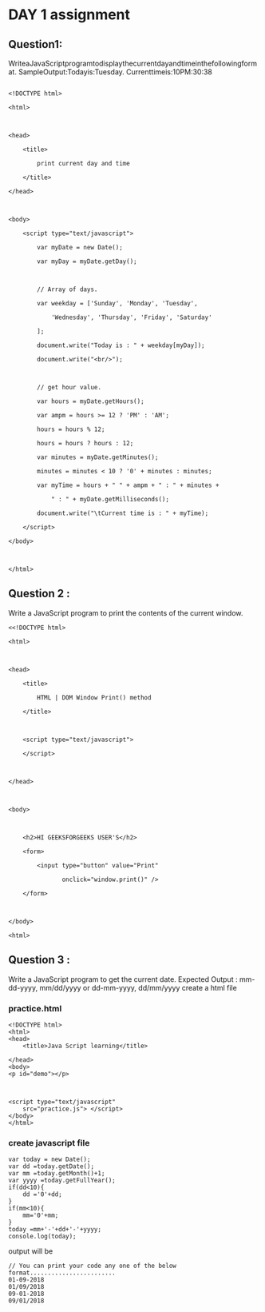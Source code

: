 # DAY 1 assignment
## Question1:
WriteaJavaScriptprogramtodisplaythecurrentdayandtimeinthefollowingformat.
SampleOutput:Todayis:Tuesday.
Currenttimeis:10PM:30:38


~~~

<!DOCTYPE html> 

<html> 

  

<head> 

    <title> 

        print current day and time 

    </title> 

</head> 

  

<body> 

    <script type="text/javascript"> 

        var myDate = new Date(); 

        var myDay = myDate.getDay(); 

        

        // Array of days. 

        var weekday = ['Sunday', 'Monday', 'Tuesday', 

            'Wednesday', 'Thursday', 'Friday', 'Saturday' 

        ]; 

        document.write("Today is : " + weekday[myDay]); 

        document.write("<br/>"); 

        

        // get hour value. 

        var hours = myDate.getHours(); 

        var ampm = hours >= 12 ? 'PM' : 'AM'; 

        hours = hours % 12; 

        hours = hours ? hours : 12; 

        var minutes = myDate.getMinutes(); 

        minutes = minutes < 10 ? '0' + minutes : minutes; 

        var myTime = hours + " " + ampm + " : " + minutes +  

            " : " + myDate.getMilliseconds(); 

        document.write("\tCurrent time is : " + myTime); 

    </script> 

</body> 

  

</html> 
~~~
## Question 2 :
Write a JavaScript program to print the contents of the current window.
~~~
<<!DOCTYPE html> 

<html> 

  

<head> 

    <title> 

        HTML | DOM Window Print() method 

    </title> 

  

    <script type="text/javascript"> 

    </script> 

  

</head> 

  

<body> 

  

    <h2>HI GEEKSFORGEEKS USER'S</h2> 

    <form> 

        <input type="button" value="Print" 

               onclick="window.print()" /> 

    </form> 

  

</body> 

<html> 
~~~

## Question 3 :
Write a JavaScript program to get the current date.
Expected Output : mm-dd-yyyy, mm/dd/yyyy or dd-mm-yyyy, dd/mm/yyyy
create a html file

### practice.html
~~~
<!DOCTYPE html>
<html>
<head>
	<title>Java Script learning</title>

</head>
<body>
<p id="demo"></p>



<script type="text/javascript" 
	src="practice.js"> </script>
</body>
</html>
~~~
### create javascript file
~~~
var today = new Date();
var dd =today.getDate();
var mm =today.getMonth()+1;
var yyyy =today.getFullYear();
if(dd<10){
	dd ='0'+dd;
}
if(mm<10){
	mm='0'+mm;
}
today =mm+'-'+dd+'-'+yyyy;
console.log(today);

~~~
output will be
~~~
// You can print your code any one of the below format........................
01-09-2018
01/09/2018
09-01-2018
09/01/2018

~~~
